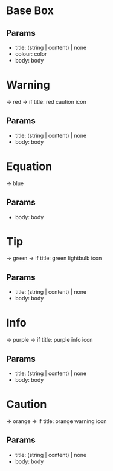 # Base Box
## Params
- title: (string | content) | none
- colour: color
- body: body


# Warning
-> red
-> if title: red caution icon
## Params
- title: (string | content) | none
- body: body


# Equation
-> blue
## Params
- body: body


# Tip
-> green
-> if title: green lightbulb icon
## Params
- title: (string | content) | none
- body: body


# Info
-> purple
-> if title: purple info icon
## Params
- title: (string | content) | none
- body: body

# Caution
-> orange
-> if title: orange warning icon
## Params
- title: (string | content) | none
- body: body
